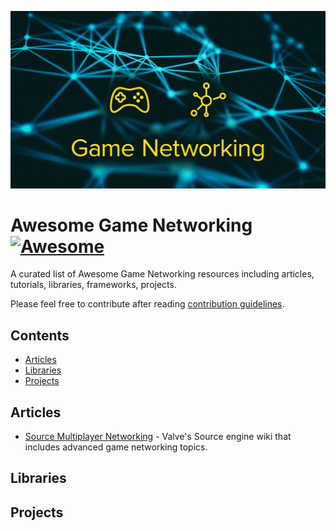 ![Awesome Game Networking](LOGO.png)

# Awesome Game Networking [![Awesome](https://awesome.re/badge.svg)](https://awesome.re)

A curated list of Awesome Game Networking resources including articles, tutorials, libraries, frameworks, projects.

Please feel free to contribute after reading [contribution guidelines](CONTRIBUTING.md).

## Contents

- [Articles](#articles)
- [Libraries](#libraries)
- [Projects](#projects)

## Articles

- [Source Multiplayer Networking](https://developer.valvesoftware.com/wiki/Source_Multiplayer_Networking) - Valve's Source engine wiki that includes advanced game networking topics.

## Libraries

## Projects